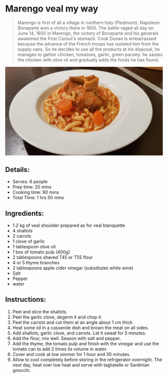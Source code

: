 # Marengo veal my way

> Marengo is first of all a village in northern Italy (Piedmont). Napoleon Bonaparte won a victory there in 1800.
> The battle raged all day on June 14, 1800 in Marengo, the victory of Bonaparte and his generals awakened the First Consul's stomach. Cook Dunan is embarrassed because the advance of the French troops has isolated him from the supply vans. So he decides to use all the products at his disposal, he manages to gather chicken, tomatoes, garlic, green parsley. he sautes the chicken with olive oil and gradually adds the foods he has found. 

![Marengo calf my way](https://github.com/anamorph/recettes/blob/master/photos/fr-plat-veau_marengo_a_ma_facon-01.jpg?raw=true)

## Details:
* Serves: 6 people
* Prep time: 20 mins
* Cooking time: 90 mins
* Total Time: 1 hrs 50 mins

## Ingredients:
* 1.2 kg of veal shoulder prepared as for veal blanquette
* 4 shallots
* 2 carrots
* 1 clove of garlic
* 1 tablespoon olive oil
* 1 box of tomato pulp (400g)
* 2 tablespoons shaved T45 or T55 flour
* 4 or 5 thyme branches
* 2 tablespoons apple cider vinegar (substitutes white wine)
* Salt
* Pepper
* water

## Instructions:
1. Peel and slice the shallots.
1. Peel the garlic clove, degerm it and chop it.
1. Peel the carrots and cut them at an angle about 1 cm thick.
1. Heat some oil in a casserole dish and brown the meat on all sides.
1. Add shallots, garlic clove, and carrots. Let it sweat for 5 minutes.
1. Add the flour, mix well. Season with salt and pepper.
1. Add the thyme, the tomato pulp and finish with the vinegar and use the tomato can to add 2 times its volume in water.
1. Cover and cook at low simmer for 1 hour and 30 minutes.
1. Allow to cool completely before storing in the refrigerator overnight. The next day, heat over low heat and serve with tagliatelle or Sardinian gnocchi.
